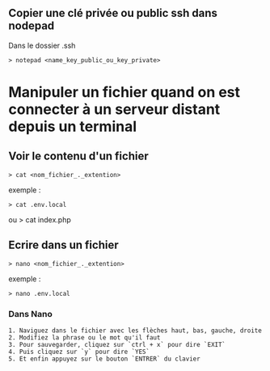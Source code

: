 
## Copier une clé privée ou public ssh dans nodepad

Dans le dossier .ssh

    > notepad <name_key_public_ou_key_private>


# Manipuler un fichier quand on est connecter à un serveur distant depuis un terminal

## Voir le contenu d'un fichier

    > cat <nom_fichier_._extention>

exemple : 

    > cat .env.local

ou
    > cat index.php

## Ecrire dans un fichier

    > nano <nom_fichier_._extention>

exemple : 

    > nano .env.local

### Dans Nano

    1. Naviguez dans le fichier avec les flèches haut, bas, gauche, droite
    2. Modifiez la phrase ou le mot qu'il faut
    3. Pour sauvegarder, cliquez sur `ctrl + x` pour dire `EXIT`
    4. Puis cliquez sur `y` pour dire `YES`
    5. Et enfin appuyez sur le bouton `ENTRER` du clavier